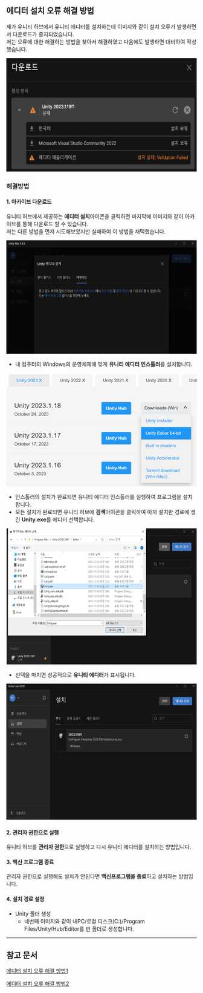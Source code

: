 ## 에디터 설치 오류 해결 방법
제가 유니티 허브에서 유니티 에디터를 설치하는데 이미지와 같이 설치 오류가 발생하면서 다운로드가 중지되었습니다.<br/>
저는 오류에 대한 해결하는 방법을 찾아서 해결하였고 다음에도 발생하면 대비하여 작성했습니다.

<img src="https://github.com/YouAndMeToo3323/TIL/blob/main/Unity/UnityHub/image/%EC%97%90%EB%94%94%ED%84%B0_%EC%84%A4%EC%B9%98_%EC%98%A4%EB%A5%98_%ED%95%B4%EA%B2%B0%EB%B0%A9%EB%B2%951.png?raw=true" width="600px" height="300px" title="에디터 설치 실패" alt="validation failed"></img>

### 해결방법

#### 1. 아카이브 다운로드
유니티 허브에서 제공하는 **에디터 설치**아이콘을 클릭하면 마지막에 이미지와 같이 아카이브를 통해 다운로드 할 수 있습니다.<br/>
저는 다른 방법을 먼저 시도해보았지만 실패하여 이 방법을 채택했습니다.

<img src="https://github.com/YouAndMeToo3323/TIL/blob/main/Unity/UnityHub/image/%EC%97%90%EB%94%94%ED%84%B0_%EC%84%A4%EC%B9%98_%EC%98%A4%EB%A5%98_%ED%95%B4%EA%B2%B0%EB%B0%A9%EB%B2%952.png?raw=true" width="600px" height= "300px" title="아카이브 다운로드" alt="validation failed"></img>

* 내 컴퓨터의 Windows의 운영체제에 맞게 **유니티 에디터 인스톨러**를 설치합니다.

<img src= "https://github.com/YouAndMeToo3323/TIL/blob/main/Unity/UnityHub/image/%EC%97%90%EB%94%94%ED%84%B0_%EC%84%A4%EC%B9%98_%EC%98%A4%EB%A5%98_%ED%95%B4%EA%B2%B0%EB%B0%A9%EB%B2%953.png?raw=true" width="600px" height= "300px" title="64비트로 다운" alt= "validation failed"></img>

* 인스톨러의 설치가 완료되면 유니티 에디터 인스톨러를 실행하여 프로그램을 설치합니다.
* 모든 설치가 완료되면 유니티 허브에 **검색**아이콘을 클릭하여 아까 설치한 경로에 생긴 **Unity.exe**를 에디터 선택합니다.

<img src="https://github.com/YouAndMeToo3323/TIL/blob/main/Unity/UnityHub/image/%EC%97%90%EB%94%94%ED%84%B0_%EC%84%A4%EC%B9%98_%EC%98%A4%EB%A5%98_%ED%95%B4%EA%B2%B0%EB%B0%A9%EB%B2%954.png?raw=true" width= "800px" height= "360px" title="검색을 통해 유니티 에디터 추가" alt="validation failed"></img>

* 선택을 마치면 성공적으로 **유니티 에디터**가 표시됩니다.

<img src="https://github.com/YouAndMeToo3323/TIL/blob/main/Unity/UnityHub/image/%EC%97%90%EB%94%94%ED%84%B0_%EC%84%A4%EC%B9%98_%EC%98%A4%EB%A5%98_%ED%95%B4%EA%B2%B0%EB%B0%A9%EB%B2%955.png?raw=true" width="600px" height="360px" title="추가 완료" alt="validation failed"></img>

#### 2. 관리자 권한으로 실행
유니티 허브를 **관리자 권한**으로 실행하고 다시 유니티 에디터를 설치하는 방법입니다.

#### 3. 백신 프로그램 종료
관리자 권한으로 실행해도 설치가 안된다면 **백신프로그램을 종료**하고 설치하는 방법입니다.

#### 4. 설치 경로 설정
* Unity 폴더 생성
  - 네번째 이미지와 같이 내PC/로컬 디스크(C:)/Program Files/Unity/Hub/Editor를 빈 폴더로 생성합니다.

-----------------------------------------------------------------------------
## 참고 문서
[에디터 설치 오류 해결 방법1](https://maintaining.tistory.com/entry/Unity-%EC%97%90%EB%94%94%ED%84%B0-%EC%84%A4%EC%B9%98-%EC%98%A4%EB%A5%98-%ED%95%B4%EA%B2%B0-%EB%B0%A9%EB%B2%95-%EB%AA%A8%EC%9D%8Czip-Validation-Failed)

[에디터 설치 오류 해결 방법2](https://lsme.tistory.com/6)
